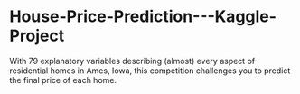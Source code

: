 # House-Price-Prediction---Kaggle-Project
With 79 explanatory variables describing (almost) every aspect of residential homes in Ames, Iowa, this competition challenges you to predict the final price of each home.
